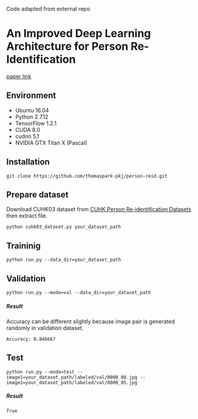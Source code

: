 Code adapted from external repo

# An Improved Deep Learning Architecture for Person Re-Identification

[paper link](http://www.cv-foundation.org/openaccess/content_cvpr_2015/papers/Ahmed_An_Improved_Deep_2015_CVPR_paper.pdf)

## Environment
* Ubuntu 16.04
* Python 2.7.12
* TensorFlow 1.2.1
* CUDA 8.0
* cudnn 5.1
* NVIDIA GTX Titan X (Pascal)

## Installation
```
git clone https://github.com/thomaspark-pkj/person-reid.git
```

## Prepare dataset
Download CUHK03 dataset from [CUHK Person Re-identification Datasets](http://www.ee.cuhk.edu.hk/~xgwang/CUHK_identification.html) then extract file.
```
python cuhk03_dataset.py your_dataset_path
```

## Traininig
```
python run.py --data_dir=your_dataset_path
```

## Validation
```
python run.py --mode=val --data_dir=your_dataset_path
```
##### Result
Accuracy can be different slightly because image pair is generated randomly in validation dataset.
```
Accuracy: 0.846667
```

## Test
```
python run.py --mode=test --image1=your_dataset_path/labeled/val/0000_00.jpg --image2=your_dataset_path/labeled/val/0000_05.jpg
```
##### Result
```
True
```